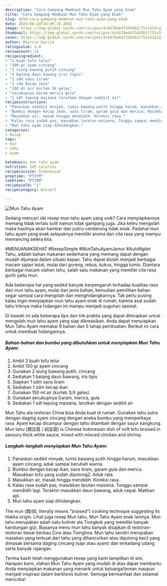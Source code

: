 ```yaml
---
description: "Cara Gampang Membuat Mun Tahu Ayam yang Enak"
title: "Cara Gampang Membuat Mun Tahu Ayam yang Enak"
slug: 4250-cara-gampang-membuat-mun-tahu-ayam-yang-enak
date: 2020-06-24T16:09:14.260Z
image: https://img-global.cpcdn.com/recipes/4c6478e6473d43b2/751x532cq70/mun-tahu-ayam-foto-resep-utama.jpg
thumbnail: https://img-global.cpcdn.com/recipes/4c6478e6473d43b2/751x532cq70/mun-tahu-ayam-foto-resep-utama.jpg
cover: https://img-global.cpcdn.com/recipes/4c6478e6473d43b2/751x532cq70/mun-tahu-ayam-foto-resep-utama.jpg
author: Maurice Garcia
ratingvalue: 3.4
reviewcount: 14
recipeingredient:
- "2 buah tofu telur"
- "100 gr ayam cincang"
- "2 siung bawang putih cincang"
- "1 batang daun bawang iris tipis"
- "1 sdm saos tiram"
- "1 sdm kecap ikan"
- "150 ml air kurleb 34 gelas"
- "secukupnya Garam merica gula"
- "1 sdt tepung maizena larutkan dengan sedikit air"
recipeinstructions:
- "Panaskan sedikit minyak, tumis bawang putih hingga harum, masukkan ayam cincang, aduk sampai berubah warna."
- "Bumbui dengan kecap ikan, saos tiram, garam gula dan merica. Masukkan tofu yang sudah dipotong2. Aduk rata."
- "Masukkan air, masak hingga mendidih. Koreksi rasa."
- "Kalau rasa sudah pas, masukkan larutan maizena. Tunggu sampai mendidih lagi. Terakhir masukkan daun bawang, aduk cepat. Matikan api."
- "Mun tahu ayam siap dihidangkan."
categories:
- Resep
tags:
- mun
- tahu
- ayam

katakunci: mun tahu ayam 
nutrition: 145 calories
recipecuisine: Indonesian
preptime: "PT37M"
cooktime: "PT39M"
recipeyield: "1"
recipecategory: Dessert

---
```



![Mun Tahu Ayam](https://img-global.cpcdn.com/recipes/4c6478e6473d43b2/751x532cq70/mun-tahu-ayam-foto-resep-utama.jpg)

Sedang mencari ide resep mun tahu ayam yang unik? Cara menyiapkannya memang tidak terlalu sulit namun tidak gampang juga. Jika keliru mengolah maka hasilnya akan hambar dan justru cenderung tidak enak. Padahal mun tahu ayam yang enak selayaknya memiliki aroma dan cita rasa yang mampu memancing selera kita.

#MENUANAKSEHAT #ResepSimple #MunTahuAyamJamur #AutoNgiler Tahu, adalah bahan makanan sederhana yang memang dapat dengan mudah dijumpai dalam situasi kapan. Tahu dapat diolah menjadi berbagai macam sajian lezat, mulai dari goreng, rebus, kukus, hingga tumis. Diantara berbagai macam olahan tahu, salah satu makanan yang memiliki cita rasa gurih yaitu mun.

Ada beberapa hal yang sedikit banyak berpengaruh terhadap kualitas rasa dari mun tahu ayam, mulai dari jenis bahan, kemudian pemilihan bahan segar sampai cara mengolah dan menghidangkannya. Tak perlu pusing kalau ingin menyiapkan mun tahu ayam enak di rumah, karena asal sudah tahu triknya maka hidangan ini mampu menjadi suguhan spesial.


Di bawah ini ada beberapa tips dan trik praktis yang dapat diterapkan untuk mengolah mun tahu ayam yang siap dikreasikan. Anda dapat menyiapkan Mun Tahu Ayam memakai 9 bahan dan 5 tahap pembuatan. Berikut ini cara untuk membuat hidangannya.

<!--inarticleads1-->

##### Bahan-bahan dan bumbu yang dibutuhkan untuk menyiapkan Mun Tahu Ayam:

1. Ambil 2 buah tofu telur
1. Ambil 100 gr ayam cincang
1. Gunakan 2 siung bawang putih, cincang
1. Sediakan 1 batang daun bawang, iris tipis
1. Siapkan 1 sdm saos tiram
1. Sediakan 1 sdm kecap ikan
1. Gunakan 150 ml air (kurleb 3/4 gelas)
1. Gunakan secukupnya Garam, merica, gula
1. Sediakan 1 sdt tepung maizena, larutkan dengan sedikit air


Mun Tahu ala restoran China bisa Anda buat di rumah. Gunakan tahu sutra dengan daging ayam cincang dengan aneka bumbu yang memperkaya rasa. Ayam kecap dicampur dengan tahu ditambah dengan sayur kangkung. Mun tahu (燜豆腐 / 焖豆腐) is Chinese Indonesian dish of soft tofu braised in savoury thick white sauce, mixed with minced chicken and shrimp. 

<!--inarticleads2-->

##### Langkah-langkah menyiapkan Mun Tahu Ayam:

1. Panaskan sedikit minyak, tumis bawang putih hingga harum, masukkan ayam cincang, aduk sampai berubah warna.
1. Bumbui dengan kecap ikan, saos tiram, garam gula dan merica. Masukkan tofu yang sudah dipotong2. Aduk rata.
1. Masukkan air, masak hingga mendidih. Koreksi rasa.
1. Kalau rasa sudah pas, masukkan larutan maizena. Tunggu sampai mendidih lagi. Terakhir masukkan daun bawang, aduk cepat. Matikan api.
1. Mun tahu ayam siap dihidangkan.


The mun (燜/焖, literally means &#34;braised&#34;) cooking technique suggesting its Hakka origin. Lihat juga resep Mun tahu, Mun Tahu Ayam enak lainnya. Mun tahu merupakan salah satu kuliner ala Tiongkok yang memiliki banyak kandungan gizi. Biasanya menu mun tahu banyak disajikan di restoran-restoran besar berbau Cina atau Tionghoa. Mun tahu sendiri merupakan masakan yang terbuat dari tahu yang dihancurkan atau dipotong kecil yang dimasak bersama daging cincang (sapi atau ayam) dan terkadang udang serta banyak rajangan. 

Terima kasih telah menggunakan resep yang kami tampilkan di sini. Harapan kami, olahan Mun Tahu Ayam yang mudah di atas dapat membantu Anda menyiapkan makanan yang menarik untuk keluarga/teman maupun menjadi inspirasi dalam berbisnis kuliner. Semoga bermanfaat dan selamat mencoba!
